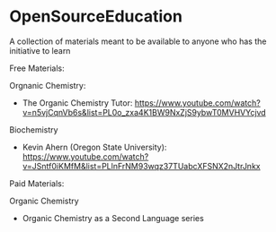 # OpenSourceEducation
A collection of materials meant to be available to anyone who has the initiative to learn 

Free Materials: 

Orgnanic Chemistry: 
  * The Organic Chemistry Tutor: https://www.youtube.com/watch?v=n5vjCqnVb6s&list=PL0o_zxa4K1BW9NxZjS9ybwT0MVHVYcjvd 

Biochemistry
  * Kevin Ahern (Oregon State University): https://www.youtube.com/watch?v=JSntf0iKMfM&list=PLlnFrNM93wqz37TUabcXFSNX2nJtrJnkx 
      

Paid Materials: 


Organic Chemistry
  * Organic Chemistry as a Second Language series 
